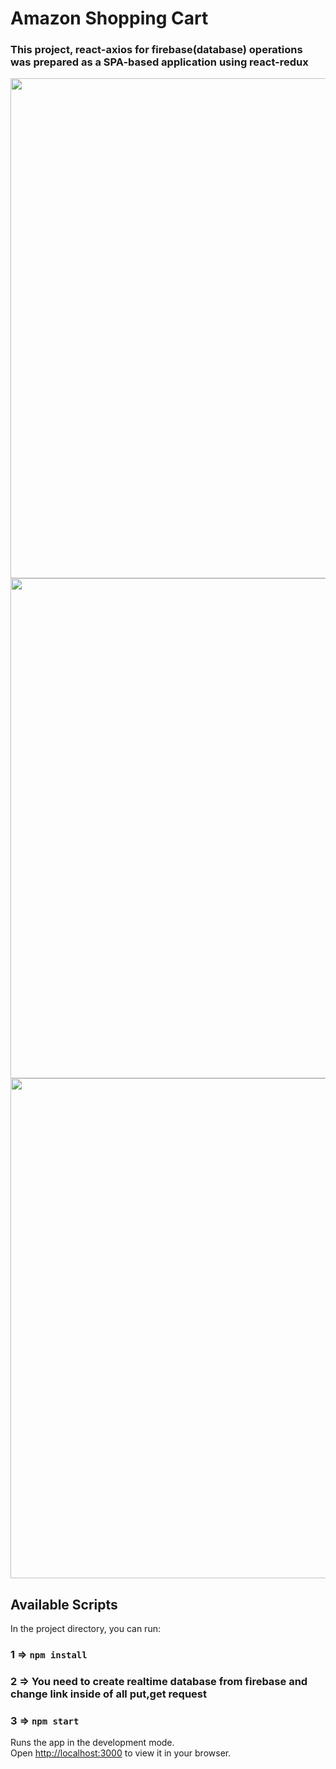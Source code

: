 # Amazon Shopping Cart 


<h3>This project, react-axios for firebase(database) operations was prepared as a SPA-based application using react-redux </h3>

<img src="./images/amazon-ss-1-png" width="800" heigth="600"/>
<img src="./images/amazon-ss-2-png" width="800" heigth="600"/>
<img src="./images/amazon-ss-3-png" width="800" heigth="600"/>

## Available Scripts

In the project directory, you can run:
### 1 => `npm install`
### 2 => You need to create realtime database from firebase and change link inside of all put,get request
### 3 => `npm start`


Runs the app in the development mode.\
Open [http://localhost:3000](http://localhost:3000) to view it in your browser.

 

 
